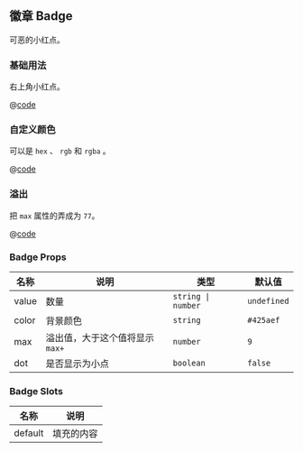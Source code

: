 ## 徽章 Badge

可恶的小红点。

### 基础用法
 
右上角小红点。

<Demo>
<BadgeBasicUsage />

@[code](@/BadgeBasicUsage.vue)
</Demo>

### 自定义颜色

可以是 `hex` 、 `rgb` 和 `rgba` 。

<Demo>
<BadgeColor />

@[code](@/BadgeColor.vue)
</Demo>

### 溢出

把 `max` 属性的弄成为 `77`。

<Demo>
<BadgeMax />

@[code](@/BadgeMax.vue)
</Demo>

### Badge Props

|名称|说明|类型|默认值|
|---|---|---|---|
|value|数量|`string \| number`|`undefined`|
|color|背景颜色|`string`|`#425aef`|
|max|溢出值，大于这个值将显示 `max+`|`number`|`9`|
|dot|是否显示为小点|`boolean`|`false`|

### Badge Slots

|名称|说明|
|---|---|
|default|填充的内容|
